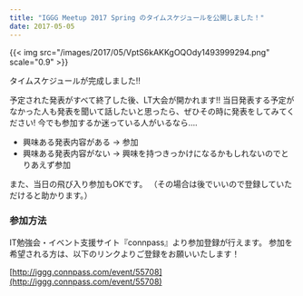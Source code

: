 ```yaml
---
title: "IGGG Meetup 2017 Spring のタイムスケジュールを公開しました！"
date: 2017-05-05
---
```


{{< img src="/images/2017/05/VptS6kAKKgOQOdy1493999294.png" scale="0.9" >}}

タイムスケジュールが完成しました!!

予定された発表がすべて終了した後、LT大会が開かれます!!
当日発表する予定がなかった人も発表を聞いて話したいと思ったら、ぜひその時に発表をしてみてください!
今でも参加するか迷っている人がいるなら….

* 興味ある発表内容がある -> 参加
* 興味ある発表内容がない -> 興味を持つきっかけになるかもしれないのでとりあえず参加

また、当日の飛び入り参加もOKです。
（その場合は後でいいので登録していただけると助かります。）

### 参加方法

IT勉強会・イベント支援サイト『connpass』より参加登録が行えます。
参加を希望される方は、以下のリンクよりご登録をお願いいたします！

[http://iggg.connpass.com/event/55708](http://iggg.connpass.com/event/55708)
